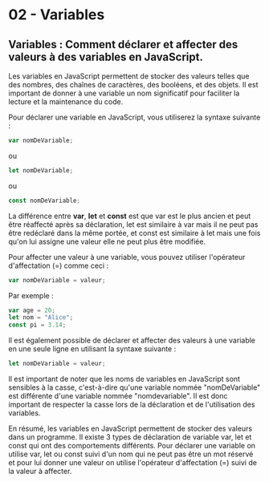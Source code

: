 # 02 - Variables

## Variables : Comment déclarer et affecter des valeurs à des variables en JavaScript.

Les variables en JavaScript permettent de stocker des valeurs telles que des nombres, des chaînes de caractères, des booléens, et des objets. Il est important de donner à une variable un nom significatif pour faciliter la lecture et la maintenance du code.

Pour déclarer une variable en JavaScript, vous utiliserez la syntaxe suivante :

```javascript
var nomDeVariable;
```

ou

```javascript
let nomDeVariable;
```

ou

```javascript
const nomDeVariable;
```

La différence entre **var**, **let** et **const** est que var est le plus ancien et peut être réaffecté après sa déclaration, let est similaire à var mais il ne peut pas être redéclaré dans la même portée, et const est similaire à let mais une fois qu'on lui assigne une valeur elle ne peut plus être modifiée.

Pour affecter une valeur à une variable, vous pouvez utiliser l'opérateur d'affectation (=) comme ceci :

```javascript
var nomDeVariable = valeur;
```

Par exemple :

```javascript
var age = 20;
let nom = "Alice";
const pi = 3.14;
```

Il est également possible de déclarer et affecter des valeurs à une variable en une seule ligne en utilisant la syntaxe suivante :

```javascript
let nomDeVariable = valeur;
```

Il est important de noter que les noms de variables en JavaScript sont sensibles à la casse, c'est-à-dire qu'une variable nommée "nomDeVariable" est différente d'une variable nommée "nomdevariable". Il est donc important de respecter la casse lors de la déclaration et de l'utilisation des variables.

En résumé, les variables en JavaScript permettent de stocker des valeurs dans un programme. Il existe 3 types de déclaration de variable var, let et const qui ont des comportements différents. Pour déclarer une variable on utilise var, let ou const suivi d'un nom qui ne peut pas être un mot réservé et pour lui donner une valeur on utilise l'opérateur d'affectation (=) suivi de la valeur à affecter.
